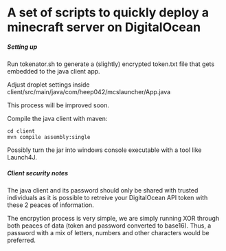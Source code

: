 # A set of scripts to quickly deploy a minecraft server on DigitalOcean

##### Setting up
Run tokenator.sh to generate a (slightly) encrypted token.txt file that gets embedded to the java client app.


Adjust droplet settings inside client/src/main/java/com/heep042/mcslauncher/App.java

This process will be improved soon.


Compile the java client with maven:
```
cd client
mvn compile assembly:single
```

Possibly turn the jar into windows console executable with a tool like Launch4J.

##### Client security notes
The java client and its password should only be shared with trusted individuals as it is possible to retreive your DigitalOcean API token with these 2 peaces of information.

The encrpytion process is very simple, we are simply running XOR through both peaces of data (token and password converted to base16). Thus, a password with a mix of letters, numbers and other characters would be preferred.
